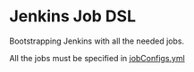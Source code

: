 # Jenkins Job DSL

Bootstrapping Jenkins with all the needed jobs.

All the jobs must be specified in [jobConfigs.yml](./jobConfigs.yml)